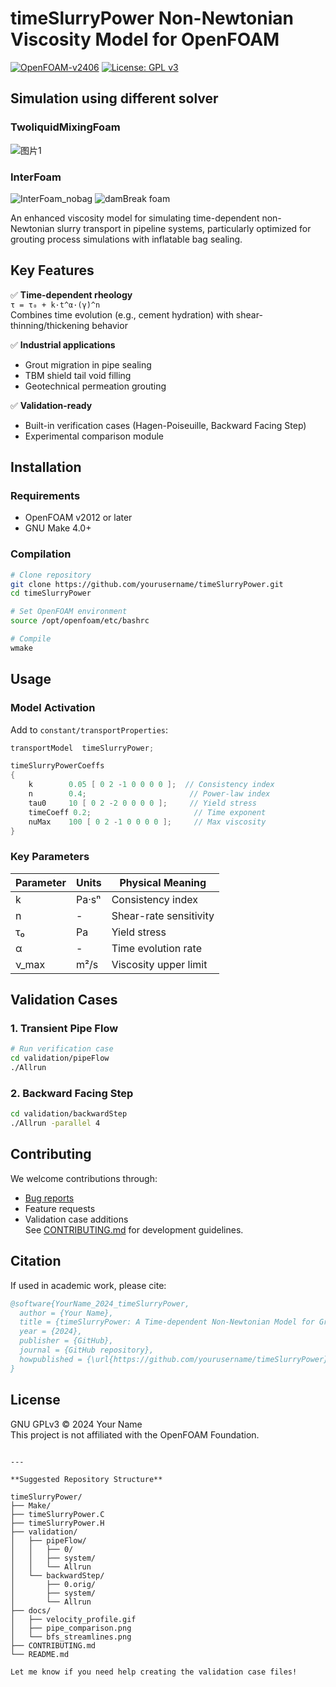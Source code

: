 
# timeSlurryPower Non-Newtonian Viscosity Model for OpenFOAM 

[![OpenFOAM-v2406](https://img.shields.io/badge/OpenFOAM-2406-blue)](https://www.openfoam.com/news/main-news/openfoam-v24-06)
[![License: GPL v3](https://img.shields.io/badge/License-GPLv3-blue.svg)](https://www.gnu.org/licenses/gpl-3.0)
## Simulation using different solver
### TwoliquidMixingFoam
![图片1](https://github.com/user-attachments/assets/988ac58f-a74f-41aa-ba20-ef9bb8aa9afc)
### InterFoam
![InterFoam_nobag](https://github.com/user-attachments/assets/534a8b8d-63a0-4966-863e-a1cc4dfc2024)
![damBreak foam](https://github.com/user-attachments/assets/0bf23f08-4f3d-4413-8eb1-c21638d2f8e2)





An enhanced viscosity model for simulating time-dependent non-Newtonian slurry transport in pipeline systems, particularly optimized for grouting process simulations with inflatable bag sealing.

## Key Features
✅ **Time-dependent rheology**  
`τ = τ₀ + k·t^α·(γ̇)^n`  
Combines time evolution (e.g., cement hydration) with shear-thinning/thickening behavior

✅ **Industrial applications**  
- Grout migration in pipe sealing  
- TBM shield tail void filling  
- Geotechnical permeation grouting

✅ **Validation-ready**  
- Built-in verification cases (Hagen-Poiseuille, Backward Facing Step)  
- Experimental comparison module

## Installation
### Requirements
- OpenFOAM v2012 or later
- GNU Make 4.0+

### Compilation
```bash
# Clone repository
git clone https://github.com/yourusername/timeSlurryPower.git
cd timeSlurryPower

# Set OpenFOAM environment
source /opt/openfoam/etc/bashrc

# Compile 
wmake
```

## Usage
### Model Activation
Add to `constant/transportProperties`:
```cpp
transportModel  timeSlurryPower;

timeSlurryPowerCoeffs
{
    k        0.05 [ 0 2 -1 0 0 0 0 ];  // Consistency index
    n        0.4;                       // Power-law index 
    tau0     10 [ 0 2 -2 0 0 0 0 ];     // Yield stress
    timeCoeff 0.2;                       // Time exponent
    nuMax    100 [ 0 2 -1 0 0 0 0 ];     // Max viscosity
}
```

### Key Parameters
| Parameter  | Units       | Physical Meaning                     |
|------------|-------------|---------------------------------------|
| k          | Pa·sⁿ       | Consistency index                    |
| n          | -           | Shear-rate sensitivity               |  
| τ₀         | Pa          | Yield stress                         |
| α          | -           | Time evolution rate                  |
| ν_max      | m²/s        | Viscosity upper limit                |

## Validation Cases
### 1. Transient Pipe Flow
```bash
# Run verification case
cd validation/pipeFlow
./Allrun
```


### 2. Backward Facing Step 
```bash 
cd validation/backwardStep
./Allrun -parallel 4
```


## Contributing
We welcome contributions through:
- [Bug reports](https://github.com/yourusername/timeSlurryPower/issues)
- Feature requests
- Validation case additions  
See [CONTRIBUTING.md](CONTRIBUTING.md) for development guidelines.

## Citation
If used in academic work, please cite:
```bibtex
@software{YourName_2024_timeSlurryPower,
  author = {Your Name},
  title = {timeSlurryPower: A Time-dependent Non-Newtonian Model for Grout Migration},
  year = {2024},
  publisher = {GitHub},
  journal = {GitHub repository},
  howpublished = {\url{https://github.com/yourusername/timeSlurryPower}}
}
```

## License
GNU GPLv3 © 2024 Your Name  
This project is not affiliated with the OpenFOAM Foundation.
```

---

**Suggested Repository Structure**

timeSlurryPower/
├── Make/
├── timeSlurryPower.C
├── timeSlurryPower.H
├── validation/
│   ├── pipeFlow/
│   │   ├── 0/ 
│   │   ├── system/
│   │   └── Allrun
│   └── backwardStep/
│       ├── 0.orig/
│       ├── system/
│       └── Allrun
├── docs/
│   ├── velocity_profile.gif
│   ├── pipe_comparison.png
│   └── bfs_streamlines.png
├── CONTRIBUTING.md
└── README.md

Let me know if you need help creating the validation case files!
